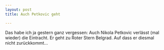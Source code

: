 ```yaml
---
layout: post
title: Auch Petkovic geht

---
```


Das habe ich ja gestern ganz vergessen: Auch Nikola Petkovic verlässt (mal wieder) die Eintracht. Er geht zu Roter Stern Belgrad. Auf dass er diesmal nicht zurückkommt...


